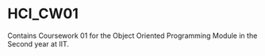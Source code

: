# HCI_CW01
Contains Coursework 01 for the Object Oriented Programming Module in the Second year at IIT.
